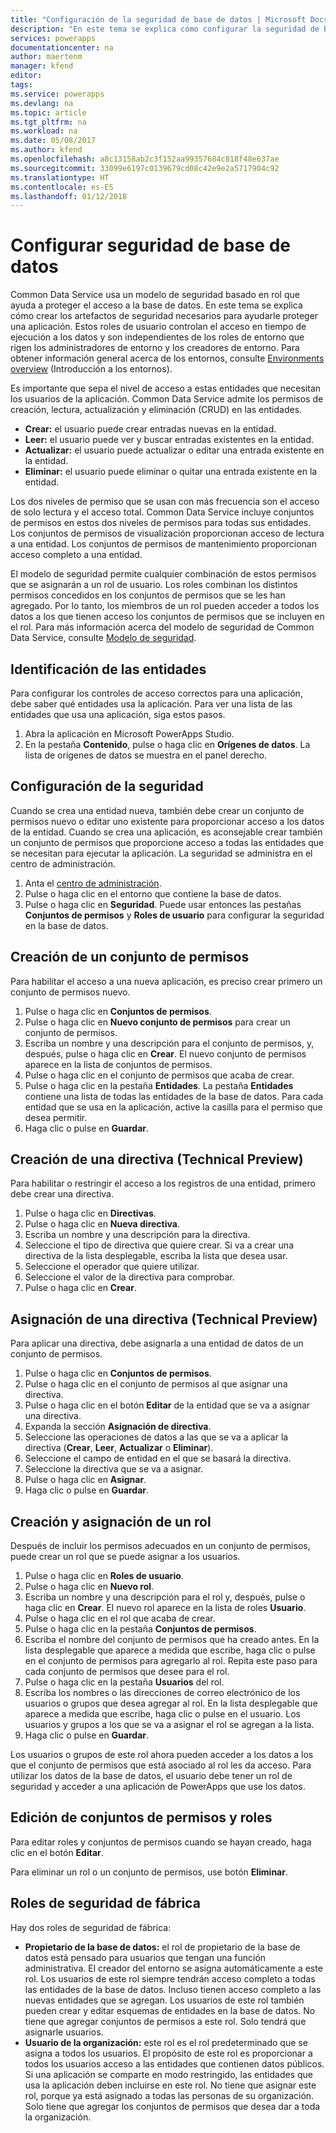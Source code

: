```yaml
---
title: "Configuración de la seguridad de base de datos | Microsoft Docs"
description: "En este tema se explica cómo configurar la seguridad de base de datos."
services: powerapps
documentationcenter: na
author: maertenm
manager: kfend
editor: 
tags: 
ms.service: powerapps
ms.devlang: na
ms.topic: article
ms.tgt_pltfrm: na
ms.workload: na
ms.date: 05/08/2017
ms.author: kfend
ms.openlocfilehash: a8c13158ab2c3f152aa99357684c818f48e637ae
ms.sourcegitcommit: 33099e6197c0139679cd08c42e9e2a5717904c92
ms.translationtype: HT
ms.contentlocale: es-ES
ms.lasthandoff: 01/12/2018
---
```

# <a name="configure-database-security"></a>Configurar seguridad de base de datos
Common Data Service usa un modelo de seguridad basado en rol que ayuda a proteger el acceso a la base de datos. En este tema se explica cómo crear los artefactos de seguridad necesarios para ayudarle proteger una aplicación. Estos roles de usuario controlan el acceso en tiempo de ejecución a los datos y son independientes de los roles de entorno que rigen los administradores de entorno y los creadores de entorno. Para obtener información general acerca de los entornos, consulte [Environments overview](environments-overview.md) (Introducción a los entornos).

Es importante que sepa el nivel de acceso a estas entidades que necesitan los usuarios de la aplicación. Common Data Service admite los permisos de creación, lectura, actualización y eliminación (CRUD) en las entidades.

* **Crear:** el usuario puede crear entradas nuevas en la entidad.
* **Leer:** el usuario puede ver y buscar entradas existentes en la entidad.
* **Actualizar:** el usuario puede actualizar o editar una entrada existente en la entidad.
* **Eliminar:** el usuario puede eliminar o quitar una entrada existente en la entidad.

Los dos niveles de permiso que se usan con más frecuencia son el acceso de solo lectura y el acceso total. Common Data Service incluye conjuntos de permisos en estos dos niveles de permisos para todas sus entidades. Los conjuntos de permisos de visualización proporcionan acceso de lectura a una entidad. Los conjuntos de permisos de mantenimiento proporcionan acceso completo a una entidad.

El modelo de seguridad permite cualquier combinación de estos permisos que se asignarán a un rol de usuario. Los roles combinan los distintos permisos concedidos en los conjuntos de permisos que se les han agregado. Por lo tanto, los miembros de un rol pueden acceder a todos los datos a los que tienen acceso los conjuntos de permisos que se incluyen en el rol. Para más información acerca del modelo de seguridad de Common Data Service, consulte [Modelo de seguridad](https://docs.microsoft.com/en-us/common-data-service/entity-reference/security-model).

## <a name="identify-the-entities"></a>Identificación de las entidades
Para configurar los controles de acceso correctos para una aplicación, debe saber qué entidades usa la aplicación. Para ver una lista de las entidades que usa una aplicación, siga estos pasos.

1. Abra la aplicación en Microsoft PowerApps Studio.
2. En la pestaña **Contenido**, pulse o haga clic en **Orígenes de datos**. La lista de orígenes de datos se muestra en el panel derecho.

## <a name="configure-security"></a>Configuración de la seguridad
Cuando se crea una entidad nueva, también debe crear un conjunto de permisos nuevo o editar uno existente para proporcionar acceso a los datos de la entidad. Cuando se crea una aplicación, es aconsejable crear también un conjunto de permisos que proporcione acceso a todas las entidades que se necesitan para ejecutar la aplicación. La seguridad se administra en el centro de administración.

1. Anta el [centro de administración](https://admin.powerapps.com).
2. Pulse o haga clic en el entorno que contiene la base de datos.
3. Pulse o haga clic en **Seguridad**. Puede usar entonces las pestañas **Conjuntos de permisos** y **Roles de usuario** para configurar la seguridad en la base de datos.

## <a name="create-a-permission-set"></a>Creación de un conjunto de permisos
Para habilitar el acceso a una nueva aplicación, es preciso crear primero un conjunto de permisos nuevo.

1. Pulse o haga clic en **Conjuntos de permisos**.
2. Pulse o haga clic en **Nuevo conjunto de permisos** para crear un conjunto de permisos.
3. Escriba un nombre y una descripción para el conjunto de permisos, y, después, pulse o haga clic en **Crear**. El nuevo conjunto de permisos aparece en la lista de conjuntos de permisos.
4. Pulse o haga clic en el conjunto de permisos que acaba de crear.
5. Pulse o haga clic en la pestaña **Entidades**. La pestaña **Entidades** contiene una lista de todas las entidades de la base de datos. Para cada entidad que se usa en la aplicación, active la casilla para el permiso que desea permitir.
6. Haga clic o pulse en **Guardar**.

## <a name="create-a-policy-technical-preview"></a>Creación de una directiva (Technical Preview)
Para habilitar o restringir el acceso a los registros de una entidad, primero debe crear una directiva.

1. Pulse o haga clic en **Directivas**.
2. Pulse o haga clic en **Nueva directiva**.
3. Escriba un nombre y una descripción para la directiva.
4. Seleccione el tipo de directiva que quiere crear. Si va a crear una directiva de la lista desplegable, escriba la lista que desea usar.
5. Seleccione el operador que quiere utilizar.
6. Seleccione el valor de la directiva para comprobar.
7. Pulse o haga clic en **Crear**.

## <a name="assign-a-policy-technical-preview"></a>Asignación de una directiva (Technical Preview)
Para aplicar una directiva, debe asignarla a una entidad de datos de un conjunto de permisos.

1. Pulse o haga clic en **Conjuntos de permisos**.
2. Pulse o haga clic en el conjunto de permisos al que asignar una directiva.
3. Pulse o haga clic en el botón **Editar** de la entidad que se va a asignar una directiva.
4. Expanda la sección **Asignación de directiva**.
5. Seleccione las operaciones de datos a las que se va a aplicar la directiva (**Crear**, **Leer**, **Actualizar** o **Eliminar**).
6. Seleccione el campo de entidad en el que se basará la directiva.
7. Seleccione la directiva que se va a asignar.
8. Pulse o haga clic en **Asignar**.
9. Haga clic o pulse en **Guardar**.

## <a name="create-and-assign-a-role"></a>Creación y asignación de un rol
Después de incluir los permisos adecuados en un conjunto de permisos, puede crear un rol que se puede asignar a los usuarios.

1. Pulse o haga clic en **Roles de usuario**.
2. Pulse o haga clic en **Nuevo rol**.
3. Escriba un nombre y una descripción para el rol y, después, pulse o haga clic en **Crear**. El nuevo rol aparece en la lista de roles **Usuario**.
4. Pulse o haga clic en el rol que acaba de crear.
5. Pulse o haga clic en la pestaña **Conjuntos de permisos**.
6. Escriba el nombre del conjunto de permisos que ha creado antes. En la lista desplegable que aparece a medida que escribe, haga clic o pulse en el conjunto de permisos para agregarlo al rol. Repita este paso para cada conjunto de permisos que desee para el rol.
7. Pulse o haga clic en la pestaña **Usuarios** del rol.
8. Escriba los nombres o las direcciones de correo electrónico de los usuarios o grupos que desea agregar al rol. En la lista desplegable que aparece a medida que escribe, haga clic o pulse en el usuario. Los usuarios y grupos a los que se va a asignar el rol se agregan a la lista.
9. Haga clic o pulse en **Guardar**.

Los usuarios o grupos de este rol ahora pueden acceder a los datos a los que el conjunto de permisos que está asociado al rol les da acceso. Para utilizar los datos de la base de datos, el usuario debe tener un rol de seguridad y acceder a una aplicación de PowerApps que use los datos.

## <a name="edit-permission-sets-and-roles"></a>Edición de conjuntos de permisos y roles
Para editar roles y conjuntos de permisos cuando se hayan creado, haga clic en el botón **Editar**.

Para eliminar un rol o un conjunto de permisos, use botón **Eliminar**.

## <a name="out-of-box-security-roles"></a>Roles de seguridad de fábrica
Hay dos roles de seguridad de fábrica:

* **Propietario de la base de datos:** el rol de propietario de la base de datos está pensado para usuarios que tengan una función administrativa. El creador del entorno se asigna automáticamente a este rol. Los usuarios de este rol siempre tendrán acceso completo a todas las entidades de la base de datos. Incluso tienen acceso completo a las nuevas entidades que se agregan. Los usuarios de este rol también pueden crear y editar esquemas de entidades en la base de datos. No tiene que agregar conjuntos de permisos a este rol. Solo tendrá que asignarle usuarios.
* **Usuario de la organización:** este rol es el rol predeterminado que se asigna a todos los usuarios. El propósito de este rol es proporcionar a todos los usuarios acceso a las entidades que contienen datos públicos. Si una aplicación se comparte en modo restringido, las entidades que usa la aplicación deben incluirse en este rol. No tiene que asignar este rol, porque ya está asignado a todas las personas de su organización. Solo tiene que agregar los conjuntos de permisos que desea dar a toda la organización.

